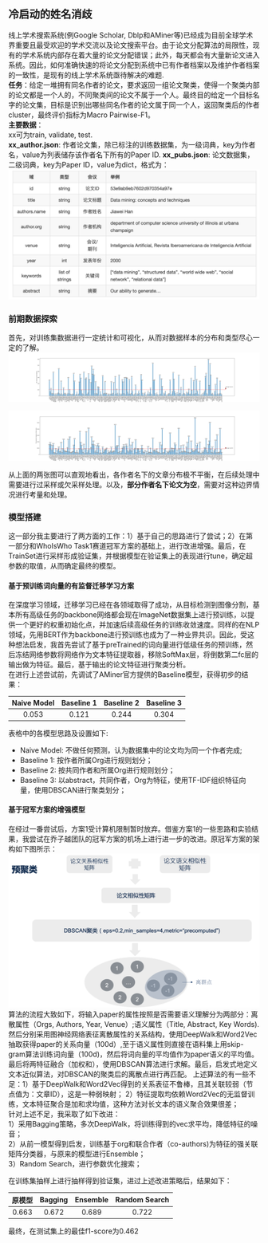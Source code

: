 ## 冷启动的姓名消歧
线上学术搜索系统(例Google Scholar, Dblp和AMiner等)已经成为目前全球学术界重要且最受欢迎的学术交流以及论文搜索平台。由于论文分配算法的局限性，现有的学术系统内部存在着大量的论文分配错误；此外，每天都会有大量新论文进入系统。因此，如何准确快速的将论文分配到系统中已有作者档案以及维护作者档案的一致性，是现有的线上学术系统亟待解决的难题.  
**任务**：给定一堆拥有同名作者的论文，要求返回一组论文聚类，使得一个聚类内部的论文都是一个人的，不同聚类间的论文不属于一个人。最终目的给定一个目标名字的论文集，目标是识别出哪些同名作者的论文属于同一个人，返回聚类后的作者cluster，最终评价指标为Macro Pairwise-F1。  
**主要数据**：  
xx可为train, validate, test.  
**xx_author.json**: 作者论文集，除已标注的训练数据集，为一级词典，key为作者名，value为列表储存该作者名下所有的Paper ID.
**xx_pubs.json**: 论文数据集，二级词典，key为Paper ID，value为dict，格式为：
![数据格式示例](https://github.com/k-zha14/WinterCamp/blob/master/Assignment2_NameDisambiguation/dataset_demo.png)

### 前期数据探索
首先，对训练集数据进行一定统计和可视化，从而对数据样本的分布和类型尽心一定的了解。
![训练集文章数](https://github.com/k-zha14/WinterCamp/blob/master/Assignment2_NameDisambiguation/train_data.png)

![训练集作者](https://github.com/k-zha14/WinterCamp/blob/master/Assignment2_NameDisambiguation/train_authors.png)

从上面的两张图可以直观地看出，各作者名下的文章分布极不平衡，在后续处理中需要进行过采样或欠采样处理。以及，**部分作者名下论文为空**，需要对这种边界情况进行考量和处理。

### 模型搭建  
这一部分我主要进行了两方面的工作：1）基于自己的思路进行了尝试；2）在第一部分和WhoIsWho Task1赛道冠军方案的基础上，进行改进增强。最后，在TrainSet进行采样形成验证集，并根据模型在验证集上的表现进行tune，确定超参数的取值，从而确定最终的模型。

#### 基于预训练词向量的有监督迁移学习方案
在深度学习领域，迁移学习已经在各领域取得了成功，从目标检测到图像分割，基本所有高级任务的backbone网络都会现在ImageNet数据集上进行预训练，以提供一个更好的权重初始化点，并加速后续高级任务的训练收敛速度。同样的在NLP领域，先用BERT作为backbone进行预训练也成为了一种业界共识。因此，受这种想法启发，我首先尝试了基于preTrained的词向量进行低级任务的预训练，然后冻结网络参数将网络作为文本特征提取器，移除SoftMax层，将倒数第二fc层的输出做为特征。最后，基于输出的论文特征进行聚类分析。  
在进行上述尝试前，先调试了AMiner官方提供的Baseline模型，获得初步的结果：
 
**Naive Model**|**Baseline 1**|**Baseline 2**|**Baseline 3**
:--:|:--:|:--:|:--:|
0.053|0.121|0.244|0.304

表格中的各模型思路及设置如下: 
* Naive Model: 不做任何预测，认为数据集中的论文均为同一个作者完成;  
* Baseline 1: 按作者所属Org进行规则划分；
* Baseline 2: 按共同作者和所属Org进行规则划分；
* Baseline 3: 以abstract，共同作者，Org为特征，使用TF-IDF组织特征向量，使用DBSCAN进行聚类划分；


#### 基于冠军方案的增强模型
在经过一番尝试后，方案1受计算机限制暂时放弃。借鉴方案1的一些思路和实验结果，我尝试在乔子越团队的冠军方案的机场上进行进一步的改进。原冠军方案的架构如下图所示：
![冠军方案](https://github.com/k-zha14/WinterCamp/blob/master/Assignment2_NameDisambiguation/championPlan.png)
算法的流程大致如下，将输入paper的属性按照是否需要语义理解分为两部分：离散属性（Orgs, Authors, Year, Venue）;语义属性（Title, Abstract, Key Words). 然后分别采用图神经网络表征离散属性的关系结构，使用DeepWalk和Word2Vec抽取获得paper的关系向量（100d）,至于语义属性则直接在语料集上用skip-gram算法训练词向量（100d)，然后将词向量的平均值作为paper语义的平均值。最后将两特征融合（加权和），使用DBSCAN算法进行求解。最后，启发式地定义文本近似算法，对DBSCAN的聚类后的离散点进行再匹配。
上述算法的有一些不足：1）基于DeepWalk和Word2Vec得到的关系表征不鲁棒，且其关联较弱（节点值为：文章ID），这是一种弱映射；
2）特征提取均依赖Word2Vec的无监督训练，文本特征聚合是加和求均值，这种方法对长文本的语义聚合效果很差；  
针对上述不足，我采取了如下改进：  
1）采用Bagging策略，多次DeepWalk，将训练得到的vec求平均，降低特征的噪音；  
2）从前一模型得到启发，训练基于org和联合作者（co-authors)为特征的强关联矩阵分类器，与原来的模型进行Ensemble；  
3）Random Search，进行参数优化搜索；

在训练集抽样上进行抽样得到验证集，进过上述改进策略后，结果如下：

**原模型**|**Bagging**|**Ensemble**|**Random Search**
:--:|:--:|:--:|:--:|
0.663|0.672|0.689|0.722

最终，在测试集上的最佳f1-score为0.462
